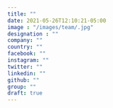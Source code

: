 ```yaml
---
title: ""
date: 2021-05-26T12:10:21-05:00
image : "/images/team/.jpg"
designation : ""
company: ""
country: ""
facebook: ""
instagram: ""
twitter: ""
linkedin: ""
github: ""
group: ""
draft: true
---
```


